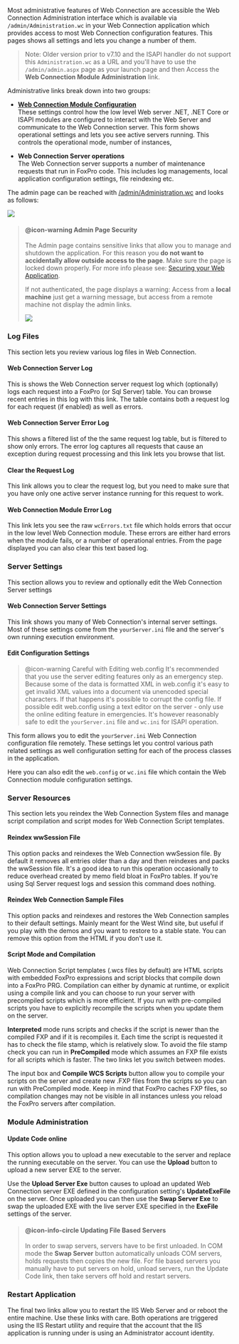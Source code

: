 Most administrative features of Web Connection are accessible the Web Connection Administration interface which is available via `/admin/Administration.wc` in your Web Connection application which provides access to most Web Connection configuration features. This pages shows all settings and lets you change a number of them.

> Note: Older version prior to v7.10 and the ISAPI handler do not support this `Administration.wc` as a URL and you'll have to use the `/admin/admin.aspx` page as your launch page and then Access the **Web Connection Module Administration** link.

Administrative links break down into two groups:

* **[Web Connection Module Configuration](vfps://Topic/_S8X08H3KS)**  
These settings control how the low level Web server .NET, .NET Core or ISAPI modules are configured to interact with the Web Server and communicate to the Web Connection server. This form shows operational settings and lets you see active servers running. This controls the operational mode, number of instances, 

* **Web Connection Server operations**  
The Web Connection server supports a number of maintenance requests that run in FoxPro code. This includes log managements, local application configuration settings, file reindexing etc.

The admin page can be reached with <a href="http://localhost/wconnect/admin/Administration.wc" target="top">/admin/Administration.wc</a> and  looks as follows:

![](/images/ManagementConsole/ModuleAdministrationPage.png)


> #### @icon-warning Admin Page Security
> The Admin page contains sensitive links that allow you to manage and shutdown the application. For this reason you **do not want to accidentally allow outside access to the page**. Make sure the page is locked down properly. For more info please see: [Securing your Web Application](VFPS://Topic/_0J40WN2LX).
>
> If not authenticated, the page displays a warning: Access from a **local machine** just get a warning message, but access from a remote machine not display the admin links.
>
> ![](/images/misc/adminpageaccessdenied.png)



### Log Files
This section lets you review various log files in Web Connection. 

#### Web Connection Server Log
This is shows the Web Connection server request log which (optionally) logs each request into a FoxPro (or Sql Server) table. You can browse recent entries in this log with this link. The table contains both a request log for each request (if enabled) as well as errors.

#### Web Connection Server Error Log
This shows a filtered list of the the same request log table, but is filtered to show only errors. The error log captures all requests that cause an exception during request processing and this link lets you browse that list.

#### Clear the Request Log
This link allows you to clear the request log, but you need to make sure that you have only one active server instance running for this request to work.

#### Web Connection Module Error Log
This link lets you see the raw `wcErrors.txt` file which holds errors that occur in the low level Web Connection module. These errors are either hard errors when the module fails, or a number of operational entries. From the page displayed you can also clear this text based log.

### Server Settings
This section allows you to review and optionally edit the Web Connection Server settings

#### Web Connection Server Settings
This link shows you many of Web Connection's internal server settings. Most of these settings come from the `yourServer.ini` file and the server's own running execution environment.

#### Edit Configuration Settings
> @icon-warning Careful with Editing web.config
> It's recommended that you use the server editing features only as an emergency step. Because some of the data is formatted XML in web.config it's easy to get invalid XML values into a document via unencoded special characters. If that happens it's possible to corrupt the config file. If possible edit web.config using a text editor on the server - only use the online editing feature in emergencies. It's however reasonably safe to edit the `yourServer.ini` file and `wc.ini` for ISAPI operation.

This form allows you to edit the `yourServer.ini` Web Connection configuration file remotely. These settings let you control various path related settings as well configuration setting for each of the process classes in the application.

Here you can also edit the `web.config` or `wc.ini` file which contain the Web Connection module configuration settings. 

### Server Resources
This section lets you reindex the Web Connection System files and manage script compilation and script modes for Web Connection Script templates.

#### Reindex wwSession File
This option packs and reindexes the Web Connection wwSession file. By default it removes all entries older than a day and then reindexes and packs the wwSession file. It's a good idea to run this operation occasionally to reduce overhead created by memo field bloat in FoxPro tables. If you're using Sql Server request logs and session this command does nothing.

#### Reindex Web Connection Sample Files
This option packs and reindexes and restores the Web Connection samples to their default settings. Mainly meant for the West Wind site, but useful if you play with the demos and you want to restore to a stable state. You can remove this option from the HTML if you don't use it.

#### Script Mode and Compilation
Web Connection Script templates (.wcs files by default) are HTML scripts with embedded FoxPro expressions and script blocks that compile down into a FoxPro PRG. Compilation can either by dynamic at runtime, or explicit using a compile link and you can choose to run your server with precompiled scripts which is more efficient. If you run with pre-compiled scripts you have to explicitly recompile the scripts when you update them on the server.

**Interpreted** mode runs scripts and checks if the script is newer than the compiled FXP and if it is recompiles it. Each time the script is requested it has to check the file stamp, which is relatively slow. To avoid the file stamp check you can run in **PreCompiled** mode which assumes an FXP file exists for all scripts which is faster. The two links let you switch between modes.

The input box and **Compile WCS Scripts** button allow you to compile your scripts on the server and create new .FXP files from the scripts so you can run with PreCompiled mode. Keep in mind that FoxPro caches FXP files, so compilation changes may not be visible in all instances unless you reload the FoxPro servers after compilation.

### Module Administration

#### Update Code online
This option allows you to upload a new executable to the server and replace the running executable on the server. You can use the **Upload** button to upload a new server EXE to the server.

Use the **Upload Server Exe** button causes to upload an updated Web Connection server EXE defined in the configuration setting's **UpdateExeFile** on the server. Once uploaded you can then use the **Swap Server Exe** to swap the uploaded EXE with the live server EXE specified in the **ExeFile** settings of the server.

> #### @icon-info-circle Updating File Based Servers
>In order to swap servers, servers have to be first unloaded. In COM mode the **Swap Server** button automatically unloads COM servers, holds requests then copies the new file. For file based servers you manually have to put servers on hold, unload servers, run the Update Code link, then take servers off hold and restart servers.

### Restart Application
The final two links allow you to restart the IIS Web Server and or reboot the entire machine. Use these links with care. Both operations are triggered using the IIS Restart utility and require that the account that the IIS application is running under is using an Administrator account identity.